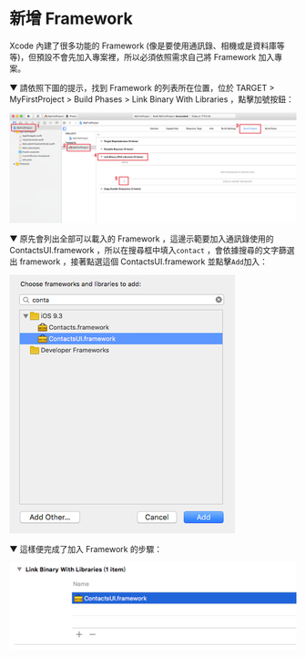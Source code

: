 # 新增 Framework

Xcode 內建了很多功能的 Framework (像是要使用通訊錄、相機或是資料庫等等)，但預設不會先加入專案裡，所以必須依照需求自己將 Framework 加入專案。

▼ 請依照下圖的提示，找到 Framework 的列表所在位置，位於 TARGET > MyFirstProject > Build Phases > Link Binary With Libraries ，點擊加號按鈕：

![addframework01](../images/addframework/addframework01.png)

▼ 原先會列出全部可以載入的 Framework ，這邊示範要加入通訊錄使用的 ContactsUI.framework ，所以在搜尋框中填入`contact` ，會依據搜尋的文字篩選出 framework ，接著點選這個  ContactsUI.framework 並點擊`Add`加入：

![addframework02](../images/addframework/addframework02.png)

▼ 這樣便完成了加入 Framework 的步驟：

![addframework03](../images/addframework/addframework03.png)
